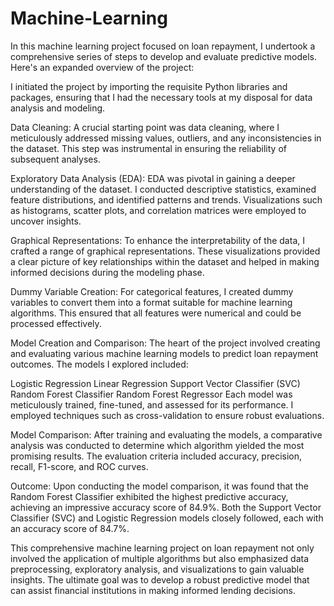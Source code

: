 # Machine-Learning

In this machine learning project focused on loan repayment, I undertook a comprehensive series of steps to develop and evaluate predictive models. Here's an expanded overview of the project:

I initiated the project by importing the requisite Python libraries and packages, ensuring that I had the necessary tools at my disposal for data analysis and modeling.

Data Cleaning:
A crucial starting point was data cleaning, where I meticulously addressed missing values, outliers, and any inconsistencies in the dataset. This step was instrumental in ensuring the reliability of subsequent analyses.

Exploratory Data Analysis (EDA):
EDA was pivotal in gaining a deeper understanding of the dataset. I conducted descriptive statistics, examined feature distributions, and identified patterns and trends. Visualizations such as histograms, scatter plots, and correlation matrices were employed to uncover insights.

Graphical Representations:
To enhance the interpretability of the data, I crafted a range of graphical representations. These visualizations provided a clear picture of key relationships within the dataset and helped in making informed decisions during the modeling phase.

Dummy Variable Creation:
For categorical features, I created dummy variables to convert them into a format suitable for machine learning algorithms. This ensured that all features were numerical and could be processed effectively.

Model Creation and Comparison:
The heart of the project involved creating and evaluating various machine learning models to predict loan repayment outcomes. The models I explored included:

Logistic Regression
Linear Regression
Support Vector Classifier (SVC)
Random Forest Classifier
Random Forest Regressor
Each model was meticulously trained, fine-tuned, and assessed for its performance. I employed techniques such as cross-validation to ensure robust evaluations.

Model Comparison:
After training and evaluating the models, a comparative analysis was conducted to determine which algorithm yielded the most promising results. The evaluation criteria included accuracy, precision, recall, F1-score, and ROC curves.

Outcome:
Upon conducting the model comparison, it was found that the Random Forest Classifier exhibited the highest predictive accuracy, achieving an impressive accuracy score of 84.9%. Both the Support Vector Classifier (SVC) and Logistic Regression models closely followed, each with an accuracy score of 84.7%.

This comprehensive machine learning project on loan repayment not only involved the application of multiple algorithms but also emphasized data preprocessing, exploratory analysis, and visualizations to gain valuable insights. The ultimate goal was to develop a robust predictive model that can assist financial institutions in making informed lending decisions.




